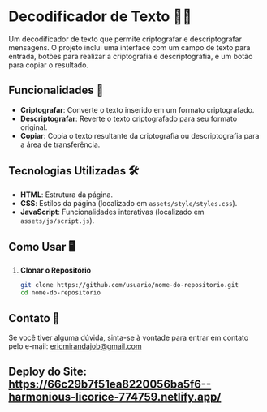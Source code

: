 # Decodificador de Texto 📝🔐

Um decodificador de texto que permite criptografar e descriptografar mensagens. O projeto inclui uma interface com um campo de texto para entrada, botões para realizar a criptografia e descriptografia, e um botão para copiar o resultado. 


## Funcionalidades 🚀

- **Criptografar**: Converte o texto inserido em um formato criptografado.
- **Descriptografar**: Reverte o texto criptografado para seu formato original.
- **Copiar**: Copia o texto resultante da criptografia ou descriptografia para a área de transferência.

## Tecnologias Utilizadas 🛠️

- **HTML**: Estrutura da página.
- **CSS**: Estilos da página (localizado em `assets/style/styles.css`).
- **JavaScript**: Funcionalidades interativas (localizado em `assets/js/script.js`).

## Como Usar 🖥️

1. **Clonar o Repositório**

   ```bash
   git clone https://github.com/usuario/nome-do-repositorio.git
   cd nome-do-repositorio

## Contato 📧
Se você tiver alguma dúvida, sinta-se à vontade para entrar em contato pelo e-mail: ericmirandajob@gmail.com

## Deploy do Site: https://66c29b7f51ea8220056ba5f6--harmonious-licorice-774759.netlify.app/
